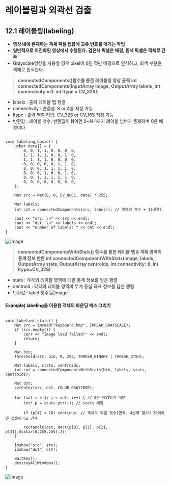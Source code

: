 레이블링과 외곽선 검출
========================
## 12.1 레이블링(labeling)
* **영상 내에 존재하는 객체 픽셀 집합에 고유 번호를 매기는 작업**
* **일반적으로 이진화된 영상에서 수행된다. 검은색 픽셀은 배경, 흰색 픽셀은 객체로 간주**
* Grayscale영상을 사용할 경우 pixel이 0인 것만 배경으로 인식하고, 회색 부분은 객체로 인식한다.
> **connectedComponents()함수를 통한 레이블링 영상 출력**
**int connectedComponents(InputArray image, OutputArray labels, int connectivity = 0. int ltype = CV_32S);**
* labels : 출력 레이블 맵 행렬
* connectivity : 연결성. 8 or 4를 지정 가능
* ltype : 출력 행렬 타입. CV_32S or CV_16S 지정 가능
* 반환값 : 레이블 갯수. 반환값이 N이면 0~N-1까지 레이블 넘버가 존재하며 0은 배경이다
<pre><code>
void labeling_basic() {
	uchar data[] = {
		0, 0, 1, 1, 0, 0, 0, 0,
		1, 1, 1, 1, 0, 0, 1, 0,
		1, 1, 1, 1, 0, 0, 0, 0,
		0, 0, 0, 0, 0, 1, 1, 0,
		0, 0, 0, 1, 1, 1, 1, 0,
		0, 0, 0, 1, 0, 0, 1, 0,
		0, 0, 1, 1, 1, 1, 1, 0,
		0, 0, 0, 0, 0, 0, 0, 0,
	};

	Mat src = Mat(8, 8, CV_8UC1, data) * 255;

	Mat labels;
	int cnt = connectedComponents(src, labels); // 객체의 갯수 + 1(배경)

	cout << "src: \n" << src << endl;
	cout << "dst: \n" << labels << endl;
	cout << "number of labels: " << cnt << endl;
}
</code></pre>
![image](https://user-images.githubusercontent.com/50229148/108839633-ad141800-7618-11eb-963f-d42a4a868bef.png)

> **connectedComponentsWithStats() 함수를 통한 레이블 맵 & 객체 영역의 통계 정보 반환**
**int connectedComponentWithStats(image, labels, OutputArray stats, OutputArray centroids, int connectivity=8, int ltype=CV_32S)**
* stats : 각각의 레이블 영역에 대한 통계 정보를 담은 행렬
* centroid : 각각의 레이블 영역의 무게 중심 좌표 정보를 담은 행렬
* 반환값 : label 갯수
![image](https://user-images.githubusercontent.com/50229148/108840644-0466b800-761a-11eb-8c98-05d7f3acc4bf.png)
#### Example) labeling을 이용한 객체의 바운딩 박스 그리기
<pre><code>
void labelint_stats() {
	Mat src = imread("keyboard.bmp", IMREAD_GRAYSCALE);
	if (src.empty()) {
		cerr << "Image load failed!" << endl;
		return;
	}

	Mat bin;
	threshold(src, bin, 0, 255, THRESH_BINARY | THRESH_OTSU);

	Mat labels, stats, centroids;
	int cnt = connectedComponentsWithStats(bin, labels, stats, centroids);

	Mat dst;
	cvtColor(src, dst, COLOR_GRAY2BGR);

	for (int i = 1; i < cnt; i++) { // 0은 배경이기 때문
		int* p = stats.ptr<int>(i); // stats 배열

		if (p[4] < 20) continue; // 객체의 픽셀 갯수(면적. 4번째 열)이 20이하면 잡음이라고 간주

		rectangle(dst, Rect(p[0], p[1], p[2], p[3]),Scalar(0,255,255),2);
	}

	imshow("src", src);
	imshow("dst", dst);

	waitKey();
	destroyAllWindows();
}
</code></pre>
![image](https://user-images.githubusercontent.com/50229148/108841622-670c8380-761b-11eb-8ca9-3d511bfcba73.png)
